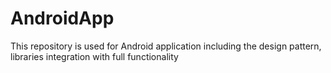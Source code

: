 # AndroidApp
This repository is used for Android application including the design pattern, libraries integration with full functionality
